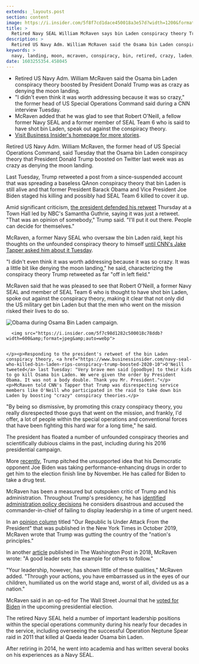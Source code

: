 ```yaml
--- 
extends: _layouts.post 
section: content 
image: https://i.insider.com/5f8f7cd1dace450018a3e57d?width=1200&format=jpeg 
title: > 
  Retired Navy SEAL William McRaven says bin Laden conspiracy theory Trump boosted is as 'crazy' as denying the moon landing 
description: > 
  Retired US Navy Adm. William McRaven said the Osama bin Laden conspiracy theory boosted by President Donald Trump was as crazy as denying the moon landing.Retired US Navy Adm. William McRaven, the former head of US Special Operations Command, said Tuesday that the Osama bin Laden conspiracy theory that President Donald Trump boosted on Twitter last week was as crazy as denying the moon landing.It was a little bit like denying the moon landing," he said, characterizing the conspiracy theory Trump retweeted as far "off in left field."Responding to the president's retweet of the bin Laden conspiracy theory, O'Neill tweeted last Tuesday: "Very brave men said [goodbye] to their kids to go kill Osama bin Laden.After retiring in 2014, he went into academia and has written several books on his experiences as a Navy SEAL. 
keywords: > 
  navy, landing, moon, mcraven, conspiracy, bin, retired, crazy, laden, president, william, theory, seal, trump 
date: 1603255354.458045 
--- 
```

<div><ul class="summary-list">
<li>Retired US Navy Adm. William McRaven said the Osama bin Laden conspiracy theory boosted by President Donald Trump was as crazy as denying the moon landing.</li>
<li>"I didn't even think it was worth addressing because it was so crazy," the former head of US Special Operations Command said during a CNN interview Tuesday.</li>
<li>McRaven added that he was glad to see that Robert O'Neill, a fellow former Navy SEAL and a former member of SEAL Team 6 who is said to have shot bin Laden, speak out against the conspiracy theory.</li>
<li><a href="https://www.businessinsider.com/?hprecirc-bullet">Visit Business Insider's homepage for more stories</a>.</li>
</ul>
<p id="gpt-post-defense-mobile_in_post_ad-fluid-1" class="ad ad-wrapper fluid in-post only-mobile"></p>

<p id="gpt-post-defense-desktop_in_post_ad-fluid-1" class="ad ad-wrapper fluid in-post only-desktop"></p>
<p>Retired US Navy Adm. William McRaven, the former head of US Special Operations Command, said Tuesday that the Osama bin Laden conspiracy theory that President Donald Trump boosted on Twitter last week was as crazy as denying the moon landing.</p><p>Last Tuesday, Trump retweeted a post from a since-suspended account that was spreading a baseless QAnon conspiracy theory that bin Laden is still alive and that former President Barack Obama and Vice President Joe Biden staged his killing and possibly had SEAL Team 6 killed to cover it up.</p><p>Amid significant criticism, <a href="https://www.businessinsider.com/savannah-guthrie-slams-trump-bin-laden-lie-crazy-uncle-video-2020-10">the president defended his retweet</a> Thursday at a Town Hall led by NBC's Samantha Guthrie, saying it was just a retweet. "That was an opinion of somebody," Trump said. "I'll put it out there. People can decide for themselves."</p><p>McRaven, a former Navy SEAL who oversaw the bin Laden raid, kept his thoughts on the unfounded conspiracy theory to himself <a href="https://twitter.com/CNN/status/1318691920986673153">until CNN's Jake Tapper asked him about it Tuesday</a>.</p>
<p id="gpt-post-defense-mobile_in_post_ad-fluid-2" class="ad ad-wrapper fluid in-post only-mobile"></p>

<p id="gpt-post-defense-desktop_in_post_ad-fluid-2" class="ad ad-wrapper fluid in-post only-desktop"></p>
<p>"I didn't even think it was worth addressing because it was so crazy. It was a little bit like denying the moon landing," he said, characterizing the conspiracy theory Trump retweeted as far "off in left field."</p><p>McRaven said that he was pleased to see that Robert O'Neill, a former Navy SEAL and member of SEAL Team 6 who is thought to have shot bin Laden, spoke out against the conspiracy theory, making it clear that not only did the US military get bin Laden but that the men who went on the mission risked their lives to do so.</p><p>
      <img class="lazy-image " src="" alt="Obama during Osama Bin Laden campaign.">
    
    
      <img src="https://i.insider.com/5f7c98d1282c500018c78ddb?width=600&amp;format=jpeg&amp;auto=webp">
    
    
    </p><p>Responding to the president's retweet of the bin Laden conspiracy theory, <a href="https://www.businessinsider.com/navy-seal-who-killed-bin-laden-rips-conspiracy-trump-boosted-2020-10">O'Neill tweeted</a> last Tuesday: "Very brave men said [goodbye] to their kids to go kill Osama bin Laden. We were given the order by President Obama. It was not a body double. Thank you Mr. President."</p><p>McRaven told CNN's Tapper that Trump was disrespecting service members like O'Neill who participated in the raid to take down bin Laden by boosting "crazy" conspiracy theories.</p>
<p id="gpt-post-defense-mobile_in_post_ad-fluid-3" class="ad ad-wrapper fluid in-post only-mobile"></p>

<p id="gpt-post-defense-desktop_in_post_ad-fluid-3" class="ad ad-wrapper fluid in-post only-desktop"></p>
<p>"By being so dismissive, by promoting this crazy conspiracy theory, you really disrespected those guys that went on the mission, and frankly, I'd offer, a lot of people within the special operations and conventional forces that have been fighting this hard war for a long time," he said.</p><p>The president has floated a number of unfounded conspiracy theories and scientifically dubious claims in the past, including during his 2016 presidential campaign.</p><p>More <a href="https://www.washingtonexaminer.com/news/trump-calls-for-drug-tests-before-biden-debate">recently</a>, Trump pitched the unsupported idea that his Democratic opponent Joe Biden was taking performance-enhancing drugs in order to get him to the election finish line by November. He has called for Biden to take a drug test.</p><p>McRaven has been a measured but outspoken critic of Trump and his administration. Throughout Trump's presidency, he has <a href="https://www.businessinsider.com/william-mcraven-against-trump-navy-seal-presidency-2019-10">identified administration policy decisions</a> he considers disastrous and accused the commander-in-chief of failing to display leadership in a time of urgent need.</p>
<p id="gpt-post-defense-mobile_in_post_ad-fluid-4" class="ad ad-wrapper fluid in-post only-mobile"></p>

<p id="gpt-post-defense-desktop_in_post_ad-fluid-4" class="ad ad-wrapper fluid in-post only-desktop"></p>
<p>In an <a href="https://www.businessinsider.com/william-mcraven-navy-seal-us-is-under-attack-from-trump-2019-10">opinion column</a> titled "Our Republic Is Under Attack From the President" that was published in the New York Times in October 2019, McRaven wrote that Trump was gutting the country of the "nation's principles."</p><p>In another <a href="https://www.businessinsider.com/navy-seal-william-mcraven-trump-security-clearance-2018-8">article</a> published in The Washington Post in 2018, McRaven wrote: "A good leader sets the example for others to follow."</p><p>"Your leadership, however, has shown little of these qualities," McRaven added. "Through your actions, you have embarrassed us in the eyes of our children, humiliated us on the world stage and, worst of all, divided us as a nation."</p><p>McRaven said in an op-ed for The Wall Street Journal that he <a href="https://www.businessinsider.com/navy-seal-voted-for-joe-biden-mcraven-2020-10">voted for Biden</a> in the upcoming presidential election.</p>
<p id="gpt-post-defense-mobile_in_post_ad-fluid-5" class="ad ad-wrapper fluid in-post only-mobile"></p>

<p id="gpt-post-defense-desktop_in_post_ad-fluid-5" class="ad ad-wrapper fluid in-post only-desktop"></p>
<p>The retired Navy SEAL held a number of important leadership positions within the special operations community during his nearly four decades in the service, including overseeing the successful Operation Neptune Spear raid in 2011 that killed al Qaeda leader Osama bin Laden.</p><p>After retiring in 2014, he went into academia and has written several books on his experiences as a Navy SEAL.</p>
                  </div>